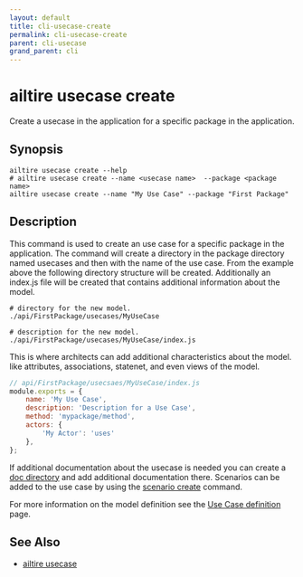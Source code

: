 ```yaml
---
layout: default 
title: cli-usecase-create 
permalink: cli-usecase-create 
parent: cli-usecase 
grand_parent: cli
---
```


# ailtire usecase create

Create a usecase in the application for a specific package in the application.

## Synopsis

```shell
ailtire usecase create --help 
# ailtire usecase create --name <usecase name>  --package <package name>
ailtire usecase create --name "My Use Case" --package "First Package"
```

## Description

This command is used to create an use case for a specific package in the application. The command will create a directory in
the package directory named usecases and then with the name of the use case. From the example above the following directory
structure will be created. Additionally an index.js file will be created that contains additional information about 
the model.

```shell
# directory for the new model.
./api/FirstPackage/usecases/MyUseCase 

# description for the new model.
./api/FirstPackage/usecases/MyUseCase/index.js 
```

This is where architects can add additional characteristics about the model. like attributes, associations,
statenet, and even views of the model.

```javascript
// api/FirstPackage/usecsaes/MyUseCase/index.js
module.exports = {
    name: 'My Use Case',
    description: 'Description for a Use Case',
    method: 'mypackage/method',
    actors: {
        'My Actor': 'uses'
    },
};
```

If additional documentation about the usecase is needed you can create a [doc directory](documentation) and add additional
documentation there. Scenarios can be added to the use case by using the [scenario create](scenario-create) command.

For more information on the model definition see the [Use Case definition](usecase-definition) page.

## See Also
* [ailtire usecase](cli-usecase)
